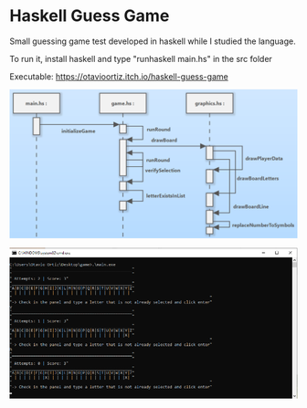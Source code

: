# Haskell Guess Game

Small guessing game test developed in haskell while I studied the language.

To run it, install haskell and type "runhaskell main.hs" in the src folder

Executable: https://otavioortiz.itch.io/haskell-guess-game

![diagram](images/diagram.png)

![game](images/game.png)
